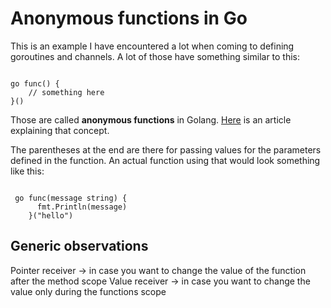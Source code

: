 # Anonymous functions in Go

This is an example I have encountered a lot when coming to defining goroutines and channels. A lot of those have something similar to this:

```golang

go func() {
    // something here
}()

```

Those are called **anonymous functions** in Golang. [Here](https://jeremybytes.blogspot.com/2021/02/go-golang-anonymous-functions-inlining.html) is an article explaining that concept.

The parentheses at the end are there for passing values for the parameters defined in the function. An actual function using that would look something like this:

```golang

 go func(message string) {
      fmt.Println(message)
    }("hello")

```

## Generic observations

Pointer receiver -> in case you want to change the value of the function after the method scope
Value receiver -> in case you want to change the value only during the functions scope